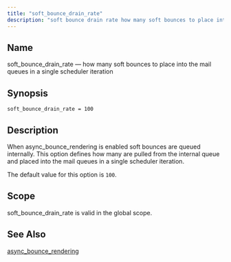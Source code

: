 ```yaml
---
title: "soft_bounce_drain_rate"
description: "soft bounce drain rate how many soft bounces to place into the mail queues in a single scheduler iteration soft bounce drain rate 100 When async bounce rendering is enabled soft bounces are queued internally This option defines how many are pulled from the internal queue and placed into the..."
---
```


<a name="conf.ref.soft_bounce_drain_rate"></a> 
## Name

soft_bounce_drain_rate — how many soft bounces to place into the mail queues in a single scheduler iteration

## Synopsis

`soft_bounce_drain_rate = 100`

<a name="idp11836256"></a> 
## Description

When async_bounce_rendering is enabled soft bounces are queued internally. This option defines how many are pulled from the internal queue and placed into the mail queues in a single scheduler iteration.

The default value for this option is `100`.

<a name="idp11838944"></a> 
## Scope

soft_bounce_drain_rate is valid in the global scope.

<a name="idp11840592"></a> 
## See Also

[async_bounce_rendering](/momentum/3/3-reference/3-reference-conf-ref-async-bounce-rendering)
